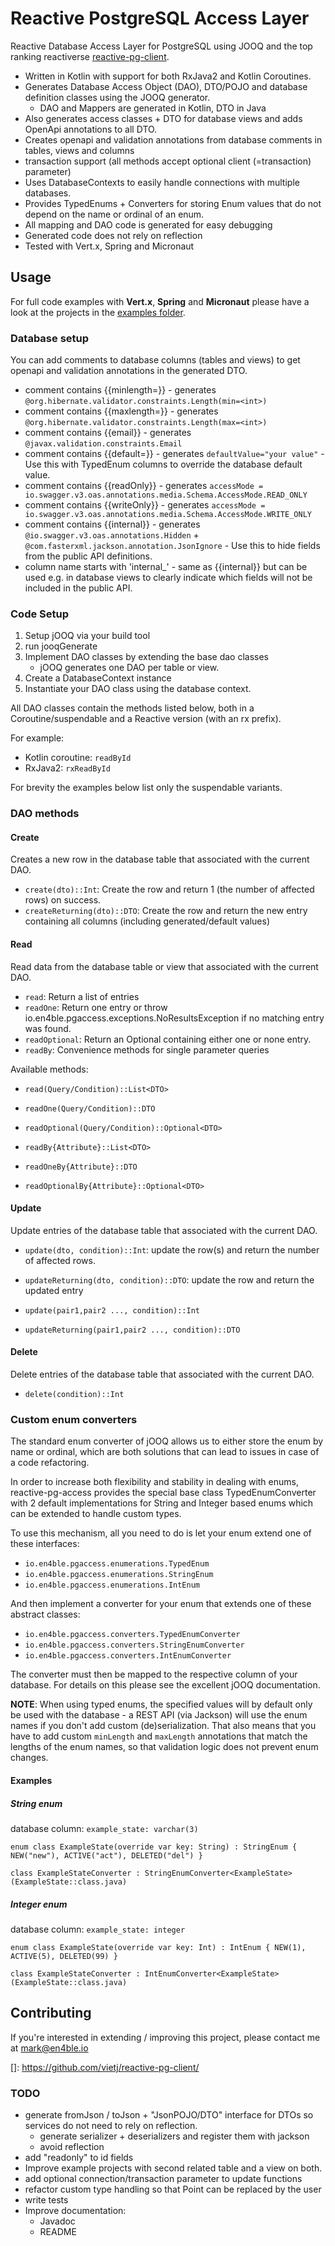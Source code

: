 # Reactive PostgreSQL Access Layer #

Reactive Database Access Layer for PostgreSQL using JOOQ and the top ranking reactiverse [reactive-pg-client](https://www.julienviet.com/reactive-pg-client/).

* Written in Kotlin with support for both RxJava2 and Kotlin Coroutines.
* Generates Database Access Object (DAO), DTO/POJO and database definition classes using the JOOQ generator.
    * DAO and Mappers are generated in Kotlin, DTO in Java 
* Also generates access classes + DTO for database views and adds OpenApi annotations to all DTO.
* Creates openapi and validation annotations from database comments in tables, views and columns 
* transaction support (all methods accept optional client (=transaction) parameter)
* Uses DatabaseContexts to easily handle connections with multiple databases.
* Provides TypedEnums + Converters for storing Enum values that do not depend on the name or ordinal of an enum.
* All mapping and DAO code is generated for easy debugging
* Generated code does not rely on reflection
* Tested with Vert.x, Spring and Micronaut
 
## Usage

For full code examples with **Vert.x**, **Spring** and **Micronaut** please have a look at the projects in the [examples folder](examples).


### Database setup

You can add comments to database columns (tables and views) to get openapi and validation annotations in the generated DTO.

* comment contains {{minlength=<int>}} - generates ``@org.hibernate.validator.constraints.Length(min=<int>)``
* comment contains {{maxlength=<int>}} - generates ``@org.hibernate.validator.constraints.Length(max=<int>)`` 
* comment contains {{email}} - generates ``@javax.validation.constraints.Email``
* comment contains {{default=<string>}} - generates ``defaultValue="your value"`` - Use this with TypedEnum columns to override the database default value.
* comment contains {{readOnly}} - generates ``accessMode = io.swagger.v3.oas.annotations.media.Schema.AccessMode.READ_ONLY``
* comment contains {{writeOnly}} - generates ``accessMode = io.swagger.v3.oas.annotations.media.Schema.AccessMode.WRITE_ONLY``
* comment contains {{internal}} - generates ``@io.swagger.v3.oas.annotations.Hidden`` + ``@com.fasterxml.jackson.annotation.JsonIgnore`` - Use this to hide fields from the public API definitions.
* column name starts with 'internal_' - same as {{internal}} but can be used e.g. in database views to clearly indicate which fields will not be included in the public API.

### Code Setup

1. Setup jOOQ via your build tool
2. run jooqGenerate
3. Implement DAO classes by extending the base dao classes
    * jOOQ generates one DAO per table or view.
4. Create a DatabaseContext instance
5. Instantiate your DAO class using the database context.

All DAO classes contain the methods listed below, both in a Coroutine/suspendable and a Reactive version (with an rx prefix).

For example:

* Kotlin coroutine: ``readById``
* RxJava2: ``rxReadById``

For brevity the examples below list only the suspendable variants. 

### DAO methods

#### Create

Creates a new row in the database table that associated with the current DAO.

* ``create(dto)::Int``: Create the row and return 1 (the number of affected rows) on success.
* ``createReturning(dto)::DTO``: Create the row and return the new entry containing all columns (including generated/default values)


#### Read

Read data from the database table or view that associated with the current DAO.

* ``read``: Return a list of entries  
* ``readOne``: Return one entry or throw io.en4ble.pgaccess.exceptions.NoResultsException if no matching entry was found.
* ``readOptional``: Return an Optional containing either one or none entry.
* ``readBy``: Convenience methods for single parameter queries

Available methods:

* ``read(Query/Condition)::List<DTO>``
* ``readOne(Query/Condition)::DTO``
* ``readOptional(Query/Condition)::Optional<DTO>``

* ``readBy{Attribute}::List<DTO>``
* ``readOneBy{Attribute}::DTO``
* ``readOptionalBy{Attribute}::Optional<DTO>``

#### Update

Update entries of the database table that associated with the current DAO.

* ``update(dto, condition)::Int``: update the row(s) and return the number of affected rows.
* ``updateReturning(dto, condition)::DTO``: update the row and return the updated entry
 
* ``update(pair1,pair2 ..., condition)::Int``
* ``updateReturning(pair1,pair2 ..., condition)::DTO``

#### Delete

Delete entries of the database table that associated with the current DAO.

* ``delete(condition)::Int``

### Custom enum converters

The standard enum converter of jOOQ allows us to either store the enum by name or ordinal, which are both solutions that
can lead to issues in case of a code refactoring.

In order to increase both flexibility and stability in dealing with enums, reactive-pg-access provides the special base class 
TypedEnumConverter with 2 default implementations for String and Integer based enums which can be extended to handle custom types.

To use this mechanism, all you need to do is let your enum extend one of these interfaces: 

* ``io.en4ble.pgaccess.enumerations.TypedEnum``
* ``io.en4ble.pgaccess.enumerations.StringEnum``
* ``io.en4ble.pgaccess.enumerations.IntEnum``

And then implement a converter for your enum that extends one of these abstract classes:

* ``io.en4ble.pgaccess.converters.TypedEnumConverter``
* ``io.en4ble.pgaccess.converters.StringEnumConverter``
* ``io.en4ble.pgaccess.converters.IntEnumConverter``

The converter must then be mapped to the respective column of your database. 
For details on this please see the excellent jOOQ documentation.


**NOTE**: When using typed enums, the specified values will by default only be used with the database - a REST API (via Jackson) will 
use the enum names if you don't add custom (de)serialization. That also means that you have to add custom ``minLength`` and ``maxLength`` 
annotations that match the lengths of the enum names, so that validation logic does not prevent enum changes. 


#### Examples

##### String enum

database column: ``example_state: varchar(3)``

``
enum class ExampleState(override var key: String) : StringEnum {
    NEW("new"), ACTIVE("act"), DELETED("del")
}
``

``class ExampleStateConverter : StringEnumConverter<ExampleState>(ExampleState::class.java)``

##### Integer enum

database column: ``example_state: integer``

``
enum class ExampleState(override var key: Int) : IntEnum {
    NEW(1), ACTIVE(5), DELETED(99)
}
``

``class ExampleStateConverter : IntEnumConverter<ExampleState>(ExampleState::class.java)``

## Contributing ##

If you're interested in extending / improving this project, please contact me at mark@en4ble.io


[]: https://github.com/vietj/reactive-pg-client/

### TODO

* generate fromJson / toJson + "JsonPOJO/DTO" interface for DTOs so services do not need to rely on reflection.
    * generate serializer + deserializers and register them with jackson
    * avoid reflection
* add "readonly" to id fields
* Improve example projects with second related table and a view on both.
* add optional connection/transaction parameter to update functions
* refactor custom type handling so that Point can be replaced by the user
* write tests
* Improve documentation:
    * Javadoc
    * README 
